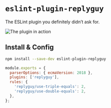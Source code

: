 # `eslint-plugin-replyguy`

The ESLint plugin you definitely didn’t ask for.

![The plugin in action](https://res.cloudinary.com/jlengstorf/video/upload/q_auto,f_auto,w_800/v1596869287/oss/eslint-plugin-replyguy/demo.gif)

## Install & Config

```bash
npm install --save-dev eslint-plugin-replyguy
```

```js
module.exports = {
  parserOptions: { ecmaVersion: 2018 },
  plugins: ['replyguy'],
  rules: {
    'replyguy/use-triple-equals': 2,
    'replyguy/use-double-equals': 2,
  },
};
```
